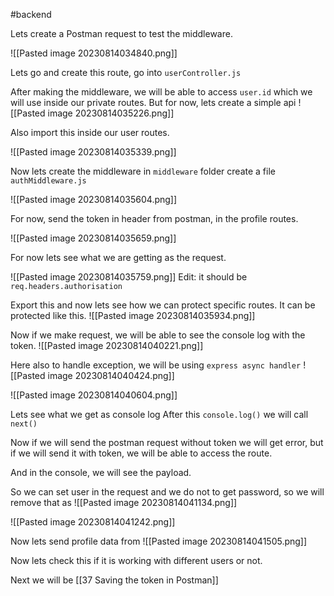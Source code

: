 #backend 


Lets create a Postman request to test the middleware.

![[Pasted image 20230814034840.png]]

Lets go and create this route, go into `userController.js`

After making the middleware, we will be able to access `user.id` which we will use inside our private routes.
But for now, lets create a simple api
![[Pasted image 20230814035226.png]]

Also import this inside our user routes.

![[Pasted image 20230814035339.png]]

Now lets create the middleware
in `middleware` folder create a file `authMiddleware.js` 

![[Pasted image 20230814035604.png]]

For now, send the token in header from postman, in the profile routes.

![[Pasted image 20230814035659.png]]

For now lets see what we are getting as the request.

![[Pasted image 20230814035759.png]]
Edit: it should be `req.headers.authorisation`



Export this and now lets see how we can protect specific routes.
It can be protected like this.
![[Pasted image 20230814035934.png]]

Now if we make request, we will be able to see the console log with the token.
![[Pasted image 20230814040221.png]]

Here also to handle exception, we will be using `express async handler`
![[Pasted image 20230814040424.png]]

![[Pasted image 20230814040604.png]]

Lets see what we get as console log
After this `console.log()` we will call  `next()`


Now if we will send the postman request without token we will get error, but if we will send it with token, we will be able to access the route.

And in the console, we will see the payload.

So we can set user in the request and we do not to get password, so we will remove that as
![[Pasted image 20230814041134.png]]

![[Pasted image 20230814041242.png]]

Now lets send profile data from
![[Pasted image 20230814041505.png]]

Now lets check this if it is working with different users or not.




Next we will be [[37 Saving the token in Postman]]